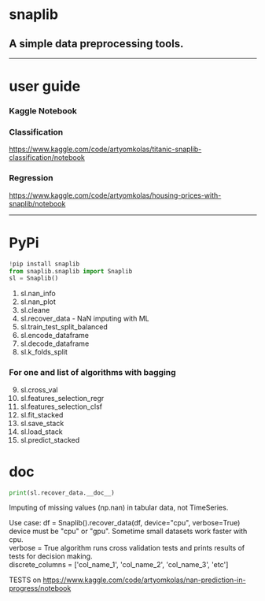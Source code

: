 <h1>snaplib</h1>
<h2>A simple data preprocessing tools.</h2>

____________________________________________

# user guide

### Kaggle Notebook

### Classification    
<https://www.kaggle.com/code/artyomkolas/titanic-snaplib-classification/notebook>


### Regression    
<https://www.kaggle.com/code/artyomkolas/housing-prices-with-snaplib/notebook>


____________________________________________

# PyPi

```python
!pip install snaplib
from snaplib.snaplib import Snaplib
sl = Snaplib()
```
       
     
      
1. sl.nan_info     
2. sl.nan_plot     
3. sl.cleane     
4. sl.recover_data - NaN imputing with ML     
5. sl.train_test_split_balanced     
6. sl.encode_dataframe     
7. sl.decode_dataframe     
8. sl.k_folds_split     
### For one and list of algorithms with bagging
9. sl.cross_val    
10. sl.features_selection_regr
11. sl.features_selection_clsf     
12. sl.fit_stacked     
13. sl.save_stack     
14. sl.load_stack     
15. sl.predict_stacked      



# __doc__

```python
print(sl.recover_data.__doc__)
```

Imputing of missing values (np.nan) in tabular data, not TimeSeries.      
      
Use case:
df = Snaplib().recover_data(df, device="cpu", verbose=True)      
device must be "cpu" or "gpu". Sometime small datasets work faster with cpu.      
verbose = True algorithm runs cross validation tests and prints results of tests for decision making.      
discrete_columns = ['col_name_1', 'col_name_2', 'col_name_3', 'etc']      

TESTS on <https://www.kaggle.com/code/artyomkolas/nan-prediction-in-progress/notebook>      